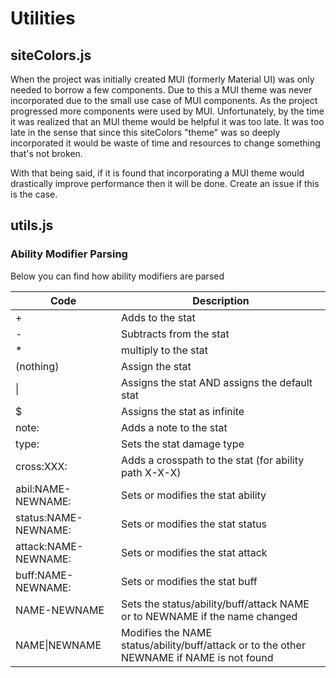 # Utilities

## siteColors.js

When the project was initially created MUI (formerly Material UI) was only needed to borrow a few components.
Due to this a MUI theme was never incorporated due to the small use case of MUI components.
As the project progressed more components were used by MUI. 
Unfortunately, by the time it was realized that an MUI theme would be helpful it was too late.
It was too late in the sense that since this siteColors "theme" was so deeply incorporated it would be waste of time and resources to change something that's not broken.

With that being said, if it is found that incorporating a MUI theme would drastically improve performance then it will be done.
Create an issue if this is the case.

## utils.js

### Ability Modifier Parsing

Below you can find how ability modifiers are parsed

| Code                 | Description                                                                               |
|----------------------|-------------------------------------------------------------------------------------------|
| +                    | Adds to the stat                                                                          |
| -                    | Subtracts from the stat                                                                   |
| *                    | multiply to the stat                                                                      |
| (nothing)            | Assign the stat                                                                           |
| &#x7c;               | Assigns the stat AND assigns the default stat                                             |
| $                    | Assigns the stat as infinite                                                              |
| note:                | Adds a note to the stat                                                                   |
| type:                | Sets the stat damage type                                                                 |
| cross:XXX:           | Adds a crosspath to the stat (for ability path X-X-X)                                     |
| abil:NAME-NEWNAME:   | Sets or modifies the stat ability                                                         |
| status:NAME-NEWNAME: | Sets or modifies the stat status                                                          |
| attack:NAME-NEWNAME: | Sets or modifies the stat attack                                                          |
| buff:NAME-NEWNAME:   | Sets or modifies the stat buff                                                            |
| NAME-NEWNAME         | Sets the status/ability/buff/attack NAME or to NEWNAME if the name changed                |
| NAME&#x7c;NEWNAME    | Modifies the NAME status/ability/buff/attack or to the other NEWNAME if NAME is not found |
